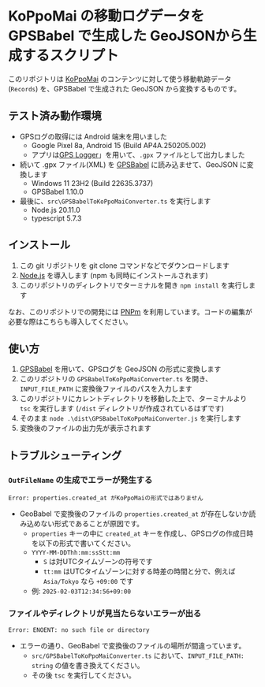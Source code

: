 # KoPpoMai の移動ログデータを GPSBabel で生成した GeoJSONから生成するスクリプト

このリポジトリは [KoPpoMai](https://ica-abs.copernicus.org/articles/6/220/2023/) のコンテンツに対して使う移動軌跡データ (``Records``) を、GPSBabel で生成された GeoJSON から変換するものです。

## テスト済み動作環境

- GPSログの取得には Android 端末を用いました
  - Google Pixel 8a, Android 15 (Build AP4A.250205.002)
  - アプリは[GPS Logger](https://play.google.com/store/ap/details?id=eu.basicairdata.graziano.gpslogger)」を用いて、``.gpx`` ファイルとして出力しました
- 続いて .gpx ファイル(XML) を [GPSBabel](https://www.gpsbabel.org) に読み込ませて、GeoJSON に変換します
  - Windows 11 23H2 (Build 22635.3737)
  - GPSBabel 1.10.0
- 最後に、``src\GPSBabelToKoPpoMaiConverter.ts`` を実行します
  - Node.js 20.11.0
  - typescript 5.7.3

## インストール

1. この git リポジトリを git clone コマンドなどでダウンロードします
2. [Node.js](https://nodejs.org/) を導入します (npm も同時にインストールされます)
3. このリポジトリのディレクトリでターミナルを開き ``npm install`` を実行します

なお、このリポジトリでの開発には [PNPm](https://pnpm.io/) を利用しています。コードの編集が必要な際はこちらも導入してください。

## 使い方

1. [GPSBabel](https://www.gpsbabel.org) を用いて、GPSログを GeoJSON の形式に変換します
2. このリポジトリの ``GPSBabelToKoPpoMaiConverter.ts`` を開き、``INPUT_FILE_PATH`` に変換後ファイルのパスを入力します
3. このリポジトリにカレントディレクトリを移動した上で、ターミナルより ``tsc`` を実行します
  (``/dist`` ディレクトリが作成されているはずです)
4. そのまま ``node .\dist\GPSBabelToKoPpoMaiConverter.js`` を実行します
5. 変換後のファイルの出力先が表示されます

## トラブルシューティング

### ``OutFileName`` の生成でエラーが発生する

```plaintext
Error: properties.created_at がKoPpoMaiの形式ではありません
```

- GeoBabel で変換後のファイルの ``properties.created_at`` が存在しないか読み込めない形式であることが原因です。
  - ``properties`` キーの中に ``created_at`` キーを作成し、GPSログの作成日時を以下の形式で書いてください。
  - ``YYYY-MM-DDThh:mm:ssStt:mm``
    - ``S`` は対UTCタイムゾーンの符号です
    - ``tt:mm`` はUTCタイムゾーンに対する時差の時間と分で、例えば ``Asia/Tokyo`` なら ``+09:00`` です
  - 例: ``2025-02-03T12:34:56+09:00``

### ファイルやディレクトリが見当たらないエラーが出る

```plaintext
Error: ENOENT: no such file or directory
```

- エラーの通り、GeoBabel で変換後のファイルの場所が間違っています。
  - ``src/GPSBabelToKoPpoMaiConverter.ts`` において、``INPUT_FILE_PATH: string`` の値を書き換えてください。
  - その後 ``tsc`` を実行してください。
